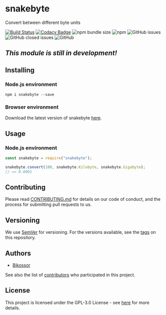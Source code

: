 # snakebyte
Convert between different byte units

[![Build Status](https://travis-ci.org/Bikossor/snakebyte.svg?branch=develop)](https://travis-ci.org/Bikossor/snakebyte)
[![Codacy Badge](https://api.codacy.com/project/badge/Grade/1a444123eb7c4bdbacd7325a0fe8e5ee)](https://www.codacy.com/app/Bikossor/snakebyte?utm_source=github.com&amp;utm_medium=referral&amp;utm_content=Bikossor/snakebyte&amp;utm_campaign=Badge_Grade)
![npm bundle size](https://img.shields.io/bundlephobia/minzip/snakebyte.svg)
![npm](https://img.shields.io/npm/dm/snakebyte.svg)
![GitHub issues](https://img.shields.io/github/issues/bikossor/snakebyte.svg)
![GitHub closed issues](https://img.shields.io/github/issues-closed/bikossor/snakebyte.svg)
![GitHub](https://img.shields.io/github/license/bikossor/snakebyte.svg)

## ***This module is still in development!***

## Installing
### Node.js environment
```
npm i snakebyte --save
```

### Browser environment
Download the latest version of snakebyte [here](https://github.com/Bikossor/snakebyte/releases/latest).

## Usage
### Node.js environment

```javascript
const snakebyte = require("snakebyte");

snakebyte.convert(100, snakebyte.Kilobyte, snakebyte.Gigabyte);
// => 0.0001
```

## Contributing
Please read [CONTRIBUTING.md](https://gist.github.com/PurpleBooth/b24679402957c63ec426) for details on our code of conduct, and the process for submitting pull requests to us.

## Versioning
We use [SemVer](http://semver.org/) for versioning. For the versions available, see the [tags](https://github.com/bikossor/snakebyte/tags) on this repository. 

## Authors
- [Bikossor](https://github.com/Bikossor)

See also the list of [contributors](https://github.com/bikossor/snakebyte/contributors) who participated in this project.

## License
This project is licensed under the GPL-3.0 License - see [here](LICENSE) for more details.